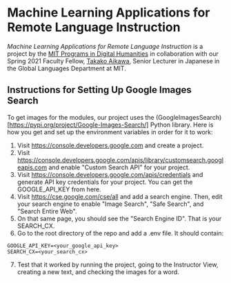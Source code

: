 # Machine Learning Applications for Remote Language Instruction

_Machine Learning Applications for Remote Language Instruction_ is a project by the
[MIT Programs in Digital Humanities](https://digitalhumanities.mit.edu) in
collaboration with our Spring 2021 Faculty Fellow, [Takako Aikawa](https://aikawa.mit.edu/),
Senior Lecturer in Japanese in the Global Languages Department at MIT.

## Instructions for Setting Up Google Images Search
To get images for the modules, our project uses the
(GoogleImagesSearch)[https://pypi.org/project/Google-Images-Search/]
Python library. Here is how you get and set up the environment
variables in order for it to work:

1. Visit https://console.developers.google.com and create a project.
2. Visit https://console.developers.google.com/apis/library/customsearch.googleapis.com
   and enable "Custom Search API" for your project.
3. Visit https://console.developers.google.com/apis/credentials and
   generate API key credentials for your project. You can get the GOOGLE_API_KEY from here.
4. Visit https://cse.google.com/cse/all and add a search engine. Then,
   edit your search engine to enable "Image Search", "Safe Search", and
   "Search Entire Web".
5. On that same page, you should see the "Search Engine ID". That is
   your SEARCH_CX.
6. Go to the root directory of the repo and add a .env file. It should contain:
```
GOOGLE_API_KEY=<your_google_api_key>
SEARCH_CX=<your_search_cx>
```
7. Test that it worked by running the project, going to the Instructor View,
creating a new text, and checking the images for a word.
